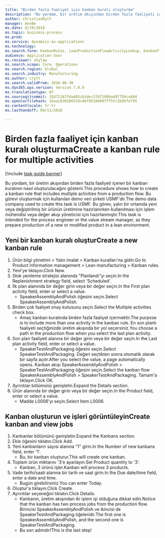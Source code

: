 ```yaml
--- 
title: "Birden fazla faaliyet için kanban kuralı oluşturma"
description: "Bu yordam, bir üretim akışından birden fazla faaliyeti içeren bir kanban kuralının nasıl oluşturulacağını gösterir."
author: ChristianRytt
manager: AnnBe
ms.date: 8/29/2018
ms.topic: business-process
ms.prod: 
ms.service: dynamics-ax-applications
ms.technology: 
ms.search.form: KanbanRules, LeanProductionFlowActivityLookup, KanbanFlowSelection, InventItemIdLookupSimple, KanbanCreateScheduled, Kanban
audience: Application User
ms.reviewer: shylaw
ms.search.scope: Core, Operations
ms.search.region: Global
ms.search.industry: Manufacturing
ms.author: crytt
ms.search.validFrom: 2016-06-30
ms.dyn365.ops.version: Version 7.0.0
ms.translationtype: HT
ms.sourcegitcommit: 32d71167fdad65cb1dec37671999a497759ca484
ms.openlocfilehash: 16aac6301b6534c4bf95184097ff5fc1b95fe795
ms.contentlocale: tr-tr
ms.lasthandoff: 09/11/2018

---
```

# <a name="create-a-kanban-rule-for-multiple-activities"></a><span data-ttu-id="6e77e-103">Birden fazla faaliyet için kanban kuralı oluşturma</span><span class="sxs-lookup"><span data-stu-id="6e77e-103">Create a kanban rule for multiple activities</span></span>

[!include [task guide banner](../../includes/task-guide-banner.md)]

<span data-ttu-id="6e77e-104">Bu yordam, bir üretim akışından birden fazla faaliyeti içeren bir kanban kuralının nasıl oluşturulacağını gösterir.</span><span class="sxs-lookup"><span data-stu-id="6e77e-104">This procedure shows how to create a kanban rule that includes multiple activities from a production flow.</span></span> <span data-ttu-id="6e77e-105">Bu görevi oluşturmak için kullanılan demo veri şirketi USMF'dir.</span><span class="sxs-lookup"><span data-stu-id="6e77e-105">The demo data company used to create this task is USMF.</span></span> <span data-ttu-id="6e77e-106">Bu görev, yalın bir ortamda yeni veya değiştirilmiş bir ürünün üretimine hazırlanırken kullanılması için işlem mühendisi veya değer akışı yöneticisi için hazırlanmıştır.</span><span class="sxs-lookup"><span data-stu-id="6e77e-106">This task is intended for the process engineer or the value stream manager, as they prepare production of a new or modified product in a lean environment.</span></span>


## <a name="create-a-new-kanban-rule"></a><span data-ttu-id="6e77e-107">Yeni bir kanban kuralı oluştur</span><span class="sxs-lookup"><span data-stu-id="6e77e-107">Create a new kanban rule</span></span>
1. <span data-ttu-id="6e77e-108">Ürün bilgi yönetimi > Yalın imalat > Kanban kuralları'na gidin.</span><span class="sxs-lookup"><span data-stu-id="6e77e-108">Go to Product information management > Lean manufacturing > Kanban rules.</span></span>
2. <span data-ttu-id="6e77e-109">Yeni'ye tıklayın.</span><span class="sxs-lookup"><span data-stu-id="6e77e-109">Click New.</span></span>
3. <span data-ttu-id="6e77e-110">Stok yenileme stratejisi alanında "Planlandı"yı seçin.</span><span class="sxs-lookup"><span data-stu-id="6e77e-110">In the Replenishment strategy field, select 'Scheduled'.</span></span>
4. <span data-ttu-id="6e77e-111">İlk plan alanında bir değer girin veya bir değer seçin.</span><span class="sxs-lookup"><span data-stu-id="6e77e-111">In the First plan activity field, enter or select a value.</span></span>
    * <span data-ttu-id="6e77e-112">SpeakerAssemblyAndPolish öğesini seçin.</span><span class="sxs-lookup"><span data-stu-id="6e77e-112">Select SpeakerAssemblyAndPolish.</span></span>  
5. <span data-ttu-id="6e77e-113">Birden çok faaliyet onay kutusunu seçin.</span><span class="sxs-lookup"><span data-stu-id="6e77e-113">Select the Multiple activities check box.</span></span>
    * <span data-ttu-id="6e77e-114">Amaç kanban kuralında birden fazla faaliyet içermektir.</span><span class="sxs-lookup"><span data-stu-id="6e77e-114">The purpose is to include more than one activity in the kanban rule.</span></span> <span data-ttu-id="6e77e-115">En son planlı faaliyeti seçtiğinizde üretim akışında bir yol seçersiniz.</span><span class="sxs-lookup"><span data-stu-id="6e77e-115">You choose a path in the production flow when you select the last plan activity.</span></span>  
6. <span data-ttu-id="6e77e-116">Son plan faaliyeti alanına bir değer girin veya bir değer seçin.</span><span class="sxs-lookup"><span data-stu-id="6e77e-116">In the Last plan activity field, enter or select a value.</span></span>
    * <span data-ttu-id="6e77e-117">SpeakerTestAndPackaging öğesini seçin.</span><span class="sxs-lookup"><span data-stu-id="6e77e-117">Select SpeakerTestAndPackaging.</span></span> <span data-ttu-id="6e77e-118">Değeri seçtikten sonra otomatik olarak bir sayfa açılır.</span><span class="sxs-lookup"><span data-stu-id="6e77e-118">After you select the value, a page automatically opens.</span></span> <span data-ttu-id="6e77e-119">Kanban akışı SpeakerAssemblyAndPolish > SpeakerTestAndPackaging öğesini seçin.</span><span class="sxs-lookup"><span data-stu-id="6e77e-119">Select the kanban flow SpeakerAssemblyAndPolish > SpeakerTestAndPackaging.</span></span> <span data-ttu-id="6e77e-120">Tamam'a tıklayın.</span><span class="sxs-lookup"><span data-stu-id="6e77e-120">Click OK.</span></span>  
7. <span data-ttu-id="6e77e-121">Ayrıntılar bölümünü genişletin.</span><span class="sxs-lookup"><span data-stu-id="6e77e-121">Expand the Details section.</span></span>
8. <span data-ttu-id="6e77e-122">Ürün alanında bir değer girin veya bir değer seçin.</span><span class="sxs-lookup"><span data-stu-id="6e77e-122">In the Product field, enter or select a value.</span></span>
    * <span data-ttu-id="6e77e-123">Madde L0006'yı seçin.</span><span class="sxs-lookup"><span data-stu-id="6e77e-123">Select Item L0006.</span></span>  

## <a name="create-kanban-and-view-jobs"></a><span data-ttu-id="6e77e-124">Kanban oluşturun ve işleri görüntüleyin</span><span class="sxs-lookup"><span data-stu-id="6e77e-124">Create kanban and view jobs</span></span>
1. <span data-ttu-id="6e77e-125">Kanbanlar bölümünü genişletin.</span><span class="sxs-lookup"><span data-stu-id="6e77e-125">Expand the Kanbans section.</span></span>
2. <span data-ttu-id="6e77e-126">Ekle öğesini tıklatın.</span><span class="sxs-lookup"><span data-stu-id="6e77e-126">Click Add.</span></span>
3. <span data-ttu-id="6e77e-127">Yeni kanbanların sayısı alanına "1" girin.</span><span class="sxs-lookup"><span data-stu-id="6e77e-127">In the Number of new kanbans field, enter '1'.</span></span>
    * <span data-ttu-id="6e77e-128">Bu, bir kanban oluşturur.</span><span class="sxs-lookup"><span data-stu-id="6e77e-128">This will create one kanban.</span></span>  
4. <span data-ttu-id="6e77e-129">Toplam ürün miktarını '3'e ayarlayın.</span><span class="sxs-lookup"><span data-stu-id="6e77e-129">Set Product quantity to '3'.</span></span>
    * <span data-ttu-id="6e77e-130">Kanban, 3 ürünü işler.</span><span class="sxs-lookup"><span data-stu-id="6e77e-130">Kanban will process 3 products.</span></span>  
5. <span data-ttu-id="6e77e-131">Vade tarihi/saati alanına bir tarih ve saat girin.</span><span class="sxs-lookup"><span data-stu-id="6e77e-131">In the Due date/time field, enter a date and time.</span></span>
    * <span data-ttu-id="6e77e-132">Bugün girebilirsiniz.</span><span class="sxs-lookup"><span data-stu-id="6e77e-132">You can enter Today.</span></span>  
6. <span data-ttu-id="6e77e-133">Oluştur'a tıklayın.</span><span class="sxs-lookup"><span data-stu-id="6e77e-133">Click Create.</span></span>
7. <span data-ttu-id="6e77e-134">Ayrıntılar seçeneğini tıklatın.</span><span class="sxs-lookup"><span data-stu-id="6e77e-134">Click Details.</span></span>
    * <span data-ttu-id="6e77e-135">Kanbanın, üretim akışından iki işlem işi olduğuna dikkat edin.</span><span class="sxs-lookup"><span data-stu-id="6e77e-135">Notice that the kanban has two process jobs from the production flow.</span></span> <span data-ttu-id="6e77e-136">Birincisi SpeakerAssemblyAndPolish ve ikincisi de SpeakerTestAndPackaging öğeleridir.</span><span class="sxs-lookup"><span data-stu-id="6e77e-136">The first one is SpeakerAssemblyAndPolish, and the second one is SpeakerTestAndPackaging.</span></span>  
    * <span data-ttu-id="6e77e-137">Bu son adımdır!</span><span class="sxs-lookup"><span data-stu-id="6e77e-137">This is the last step!</span></span>  


